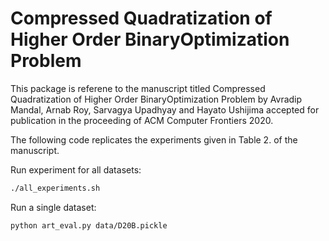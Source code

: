 # Compressed Quadratization of Higher Order BinaryOptimization Problem

This package is referene to the manuscript titled Compressed Quadratization of Higher Order BinaryOptimization Problem by Avradip Mandal, Arnab Roy, Sarvagya Upadhyay and Hayato Ushijima
accepted for publication in the proceeding of ACM Computer Frontiers 2020.

The following code replicates the experiments given in Table 2. of the manuscript.

Run experiment for all datasets:
```bash
./all_experiments.sh
```
Run a single dataset:
```bash
python art_eval.py data/D20B.pickle
``` 